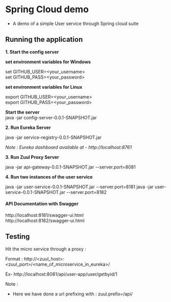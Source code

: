 
# Spring Cloud demo

* A demo of a simple User service through Spring cloud suite

## Running the application

**1. Start the config server**

**set environment variables for Windows** 

set GITHUB_USER=<your_username>  
set GITHUB_PASS=<your_password>

**set environment variables for Linux**

export GITHUB_USER=<your_username>  
export GITHUB_PASS=<your_password>

**Start the server**  
java -jar config-server-0.0.1-SNAPSHOT.jar

**2. Run Eureka Server**

java -jar service-registry-0.0.1-SNAPSHOT.jar

*Note : Eureka dashboard available at - http://localhost:8761*

**3. Run Zuul Proxy Server**

java -jar api-gateway-0.0.1-SNAPSHOT.jar --server.port=8081

**4. Run two instances of the user service**

java -jar user-service-0.0.1-SNAPSHOT.jar --server.port=8181
java -jar user-service-0.0.1-SNAPSHOT.jar --server.port=8182

#### API Documentation with Swagger

http://localhost:8181/swagger-ui.html  
http://localhost:8182/swagger-ui.html

## Testing

Hit the micro service through a proxy :

Format : http://<zuul_host>:<zuul_port>/<name_of_microservice_in_eureka>/<url>

Ex- http://localhost:8081/api/user-app/user/getbyid/1

Note : 

* Here we have done a url prefixing with : zuul.prefix=/api/ 